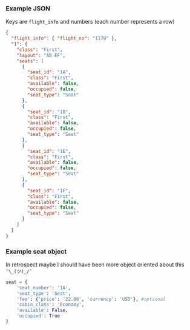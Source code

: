 ### Example JSON

Keys are `flight_info` and numbers (each number represents a row)

```json
{
  "flight_info": { "flight_no": "1179" },
  "1": {
    "class": "First",
    "layout": "AB EF",
    "seats": [
      {
        "seat_id": "1A",
        "class": "First",
        "available": false,
        "occupied": false,
        "seat_type": "Seat"
      },
      {
        "seat_id": "1B",
        "class": "First",
        "available": false,
        "occupied": false,
        "seat_type": "Seat"
      },
      {
        "seat_id": "1E",
        "class": "First",
        "available": false,
        "occupied": false,
        "seat_type": "Seat"
      },
      {
        "seat_id": "1F",
        "class": "First",
        "available": false,
        "occupied": false,
        "seat_type": "Seat"
      }
    ]
  }
}
```

### Example seat object

In retrospect maybe I should have been more object oriented about this `¯\_(ツ)_/¯`

```python
seat = {
    'seat_number': '1A',
    'seat_type': 'Seat',
    'fee': {'price': '22.00', 'currency': 'USD'}, #optional
    'cabin_class': 'Economy',
    'available': False,
    'occupied': True
}
```

